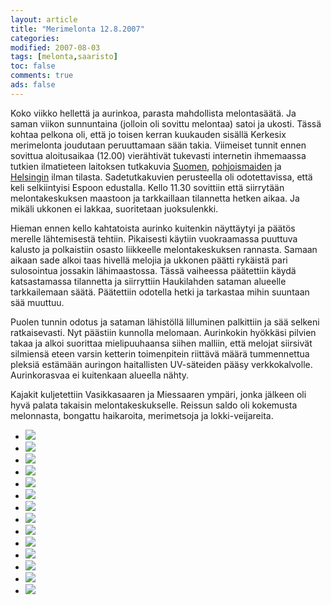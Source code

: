 ```yaml
--- 
layout: article 
title: "Merimelonta 12.8.2007" 
categories: 
modified: 2007-08-03 
tags: [melonta,saaristo]
toc: false 
comments: true 
ads: false 
--- 
```


Koko viikko hellettä ja aurinkoa, parasta mahdollista melontasäätä. Ja
saman viikon sunnuntaina (jolloin oli sovittu melontaa) satoi ja ukosti.
Tässä kohtaa pelkona oli, että jo toisen kerran kuukauden sisällä
Kerkesix merimelonta joudutaan peruuttamaan sään takia. Viimeiset tunnit
ennen sovittua aloitusaikaa (12.00) vierähtivät tukevasti internetin
ihmemaassa tutkien ilmatieteen laitoksen tutkakuvia
[Suomen](http://www.fmi.fi/saa/sadejapi.html),
[pohjoismaiden](http://www.fmi.fi/saa/sadejapi_8.html) ja
[Helsingin](http://testbed.fmi.fi/history_browser.php?imgtype=radar&timestep=60) ilman
tilasta. Sadetutkakuvien perusteella oli odotettavissa, että keli
selkiintyisi Espoon edustalla. Kello 11.30 sovittiin että siirrytään
melontakeskuksen maastoon ja tarkkaillaan tilannetta hetken aikaa. Ja
mikäli ukkonen ei lakkaa, suoritetaan juoksulenkki.

Hieman ennen kello kahtatoista aurinko kuitenkin näyttäytyi ja päätös
merelle lähtemisestä tehtiin. Pikaisesti käytiin vuokraamassa puuttuva
kalusto ja polkaistiin osasto liikkeelle melontakeskuksen rannasta.
Samaan aikaan sade alkoi taas hivellä melojia ja ukkonen päätti rykäistä
pari sulosointua jossakin lähimaastossa. Tässä vaiheessa päätettiin
käydä katsastamassa tilannetta ja siirryttiin Haukilahden sataman
alueelle tarkkailemaan säätä. Päätettiin odotella hetki ja tarkastaa
mihin suuntaan sää muuttuu.

Puolen tunnin odotus ja sataman lähistöllä lilluminen palkittiin ja sää
selkeni ratkaisevasti. Nyt päästiin kunnolla melomaan. Aurinkokin
hyökkäsi pilvien takaa ja alkoi suorittaa mielipuuhaansa siihen malliin,
että melojat siirsivät silmiensä eteen varsin ketterin toimenpitein
riittävä määrä tummennettua pleksiä estämään auringon haitallisten
UV-säteiden pääsy verkkokalvolle. Aurinkorasvaa ei kuitenkaan alueella
nähty.

Kajakit kuljetettiin Vasikkasaaren ja Miessaaren ympäri, jonka jälkeen
oli hyvä palata takaisin melontakeskukselle. Reissun saldo oli kokemusta
melonnasta, bongattu haikaroita, merimetsoja ja lokki-veijareita.

<div class="image-gallery">

-   [![](/Media/Default/ImageGalleries/merimelonta-12.8.2007/Thumbnails/melonta%20004.jpg)](/Media/Default/ImageGalleries/merimelonta-12.8.2007/melonta%20004.jpg)
-   [![](/Media/Default/ImageGalleries/merimelonta-12.8.2007/Thumbnails/melonta%20011.jpg)](/Media/Default/ImageGalleries/merimelonta-12.8.2007/melonta%20011.jpg)
-   [![](/Media/Default/ImageGalleries/merimelonta-12.8.2007/Thumbnails/melonta%20013.jpg)](/Media/Default/ImageGalleries/merimelonta-12.8.2007/melonta%20013.jpg)
-   [![](/Media/Default/ImageGalleries/merimelonta-12.8.2007/Thumbnails/melonta%20016.jpg)](/Media/Default/ImageGalleries/merimelonta-12.8.2007/melonta%20016.jpg)
-   [![](/Media/Default/ImageGalleries/merimelonta-12.8.2007/Thumbnails/melonta%20017.jpg)](/Media/Default/ImageGalleries/merimelonta-12.8.2007/melonta%20017.jpg)
-   [![](/Media/Default/ImageGalleries/merimelonta-12.8.2007/Thumbnails/melonta%20025.jpg)](/Media/Default/ImageGalleries/merimelonta-12.8.2007/melonta%20025.jpg)
-   [![](/Media/Default/ImageGalleries/merimelonta-12.8.2007/Thumbnails/melonta%20026.jpg)](/Media/Default/ImageGalleries/merimelonta-12.8.2007/melonta%20026.jpg)
-   [![](/Media/Default/ImageGalleries/merimelonta-12.8.2007/Thumbnails/melonta%20027.jpg)](/Media/Default/ImageGalleries/merimelonta-12.8.2007/melonta%20027.jpg)
-   [![](/Media/Default/ImageGalleries/merimelonta-12.8.2007/Thumbnails/melonta%20028.jpg)](/Media/Default/ImageGalleries/merimelonta-12.8.2007/melonta%20028.jpg)
-   [![](/Media/Default/ImageGalleries/merimelonta-12.8.2007/Thumbnails/melonta%20030.jpg)](/Media/Default/ImageGalleries/merimelonta-12.8.2007/melonta%20030.jpg)
-   [![](/Media/Default/ImageGalleries/merimelonta-12.8.2007/Thumbnails/melonta%20033.jpg)](/Media/Default/ImageGalleries/merimelonta-12.8.2007/melonta%20033.jpg)
-   [![](/Media/Default/ImageGalleries/merimelonta-12.8.2007/Thumbnails/melonta%20034.jpg)](/Media/Default/ImageGalleries/merimelonta-12.8.2007/melonta%20034.jpg)
-   [![](/Media/Default/ImageGalleries/merimelonta-12.8.2007/Thumbnails/melonta%20035.jpg)](/Media/Default/ImageGalleries/merimelonta-12.8.2007/melonta%20035.jpg)
-   [![](/Media/Default/ImageGalleries/merimelonta-12.8.2007/Thumbnails/melonta%20037.jpg)](/Media/Default/ImageGalleries/merimelonta-12.8.2007/melonta%20037.jpg)

</div>
